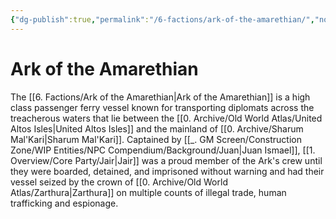 ```yaml
---
{"dg-publish":true,"permalink":"/6-factions/ark-of-the-amarethian/","noteIcon":""}
---
```


# Ark of the Amarethian

The [[6. Factions/Ark of the Amarethian\|Ark of the Amarethian]] is a high class passenger ferry vessel known for transporting diplomats across the treacherous waters that lie between the [[0. Archive/Old World Atlas/United Altos Isles\|United Altos Isles]] and the mainland of [[0. Archive/Sharum Mal'Kari\|Sharum Mal'Kari]]. Captained by [[_. GM Screen/Construction Zone/WIP Entities/NPC Compendium/Background/Juan\|Juan Ismael]], [[1. Overview/Core Party/Jair\|Jair]] was a proud member of the Ark's crew until they were boarded, detained, and imprisoned without warning and had their vessel seized by the crown of [[0. Archive/Old World Atlas/Zarthura\|Zarthura]] on multiple counts of illegal trade, human trafficking and espionage. 